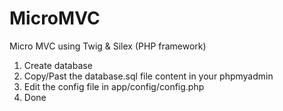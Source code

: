 # MicroMVC
Micro MVC using Twig &amp; Silex (PHP framework)

1. Create database
2. Copy/Past the database.sql file content in your phpmyadmin
3. Edit the config file in app/config/config.php
4. Done
